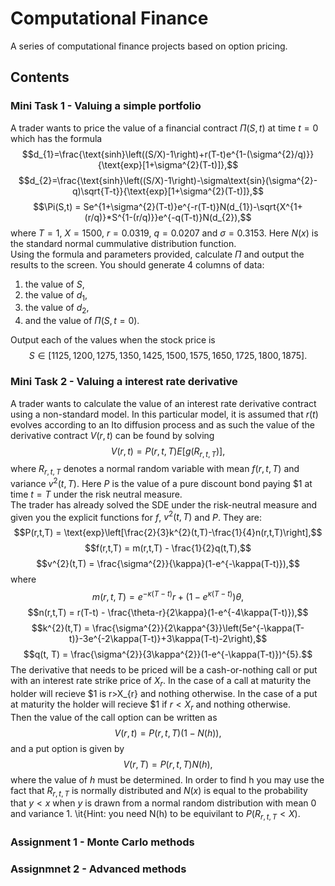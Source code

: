 # Computational Finance

A series of computational finance projects based on option pricing. 

## Contents  

### Mini Task 1 - Valuing a simple portfolio  

A trader wants to price the value of a financial contract $\Pi(S, t)$ at time $t=0$ which has the formula  
$$d_{1}=\frac{\text{sinh}\left((S/X)-1\right)+r(T-t)e^{1-(\sigma^{2}/q)}}{\text{exp}[1+\sigma^{2}(T-t)]},$$
$$d_{2}=\frac{\text{sinh}\left((S/X)-1\right)-\sigma\text{sin}(\sigma^{2}-q)\sqrt{T-t}}{\text{exp}[1+\sigma^{2}(T-t)]},$$
$$\Pi(S,t) = Se^{1+\sigma^{2}(T-t)}e^{-r(T-t)}N(d_{1})-\sqrt{X^{1+(r/q)}*S^{1-(r/q)}}e^{-q(T-t)}N(d_{2}),$$
where $T=1$, $X=1500$, $r=0.0319$, $q=0.0207$ and $\sigma = 0.3153$. Here $N(x)$ is the standard normal cummulative distribution function.  
Using the formula and parameters provided, calculate $\Pi$ and output the results to the screen. You should generate 4 columns of data:
1. the value of $S$,
2. the value of $d_{1}$,
3. the value of $d_{2}$,
4. and the value of $\Pi(S, t=0)$.  

Output each of the values when the stock price is
$$S\in [1125,1200,1275,1350,1425,1500,1575,1650,1725,1800,1875].$$

### Mini Task 2 - Valuing a interest rate derivative  

A trader wants to calculate the value of an interest rate derivative contract using a non-standard model. In this particular model, it is assumed that $r(t)$ evolves according to an Ito diffusion process and as such the value of the derivative contract $V(r, t)$ can be found by solving
$$V(r, t) = P(r,t,T)E[g(R_{r,t,T})],$$
where $R_{r,t,T}$ denotes a normal random variable with mean $f(r,t,T)$ and variance $v^{2}(t,T)$. Here $P$ is the value of a pure discount bond paying $1 at time $t=T$ under the risk neutral measure.  
The trader has already solved the SDE under the risk-neutral measure and given you the explicit functions for $f$, $v^{2}(t,T)$ and $P$. They are: 
$$P(r,t,T) = \text{exp}\left[\frac{2}{3}k^{2}(t,T)-\frac{1}{4}n(r,t,T)\right],$$
$$f(r,t,T) = m(r,t,T) - \frac{1}{2}q(t,T),$$
$$v^{2}(t,T) = \frac{\sigma^{2}}{\kappa}(1-e^{-\kappa(T-t)}),$$
where
$$m(r,t,T) = e^{-\kappa(T-t)}r+(1-e^{\kappa(T-t)})\theta,$$
$$n(r,t,T) = r(T-t) - \frac{\theta-r}{2\kappa}(1-e^{-4\kappa(T-t)}),$$
$$k^{2}(t,T) = \frac{\sigma^{2}}{2\kappa^{3}}\left(5e^{-\kappa(T-t)}-3e^{-2\kappa(T-t)}+3\kappa(T-t)-2\right),$$
$$q(t, T) = \frac{\sigma^{2}}{3\kappa^{2}}(1-e^{-\kappa(T-t)})^{5}.$$
The derivative that needs to be priced will be a cash-or-nothing call or put with an interest rate strike price of $X_{r}$. In the case of a call at maturity the holder will recieve $1 is r>X_{r} and nothing otherwise. In the case of a put at maturity the holder will recieve $1 if $r<X_{r}$ and nothing otherwise.  
Then the value of the call option can be written as 
$$V(r,t) = P(r,t,T)(1-N(h)),$$
and a put option is given by
$$V(r,T)=P(r,t,T)N(h),$$
where the value of $h$ must be determined. In order to find h you may use the fact that $R_{r,t,T}$ is normally distributed and $N(x)$ is equal to the probability that $y < x$ when $y$ is drawn from a normal random distribution with mean 0 and variance 1. \it{Hint: you need N(h) to be equivilant to $P(R_{r,t,T} < X).$

### Assignment 1 - Monte Carlo methods  

### Assignmnet 2 - Advanced methods  
